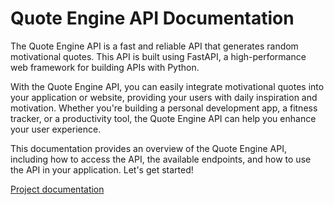 # Quote Engine API Documentation
The Quote Engine API is a fast and reliable API that generates random motivational quotes. This API is built using FastAPI, a high-performance web framework for building APIs with Python.

With the Quote Engine API, you can easily integrate motivational quotes into your application or website, providing your users with daily inspiration and motivation. Whether you're building a personal development app, a fitness tracker, or a productivity tool, the Quote Engine API can help you enhance your user experience.

This documentation provides an overview of the Quote Engine API, including how to access the API, the available endpoints, and how to use the API in your application. Let's get started!

[Project documentation](https://njeru-codes.github.io/The-Quote-Engine/)
